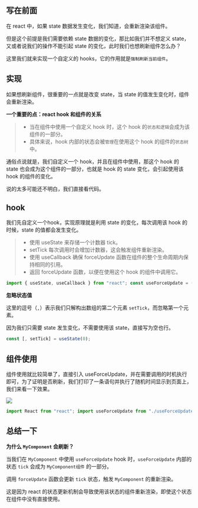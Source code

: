 ## 写在前面

在 react 中，如果 state 数据发生变化，我们知道，会重新渲染该组件。

但是这个前提是我们需要依赖 state 数据的变化，那比如我们并不想定义 state，又或者说我们的操作不能引起 state 的变化，此时我们也想刷新组件怎么办？

这里我们就来实现一个自定义的 hooks，它的作用就是`强制刷新当前组件`。

## 实现

如果想刷新组件，很重要的一点就是改变 state，当 state 的值发生变化时，组件会重新渲染。

**一个重要的点：react hook 和组件的关系**

> -   当在组件中使用一个自定义 hook 时，这个 hook 的`状态和逻辑`会成为该组件的一部分。
> -   具体来说，hook 内部的状态会被`管理`在使用这个 hook 的组件的`状态树`中。

通俗点说就是，我们自定义一个 hook，并且在组件中使用，那这个 hook 的 state 也会成为这个组件的一部分，也就是 hook 的 state 变化，会引起使用该 hook 的组件的变化。

说的太多可能还不明白，我们直接看代码。

## hook

我们先自定义一个hook，实现原理就是利用 state 的变化，每次调用该 hook 的时候，state 的值都会发生变化。

> -   使用 useState 来存储一个计数器 tick。
> -   setTick 每次调用时会增加计数器，这会触发组件重新渲染。
> -   使用 useCallback 确保 forceUpdate 函数在组件的整个生命周期内保持相同的引用。
> -   返回 forceUpdate 函数，以便在使用这个 hook 的组件中调用它。

```js
import { useState, useCallback } from "react"; const useForceUpdate = () => { const [, setTick] = useState(0); // 只需要 setTick 函数，不需要 tick 值 const forceUpdate = useCallback(() => { setTick(tick => tick + 1); // 使用回调函数来确保更新基于最新状态 }, []); return forceUpdate; // 返回 forceUpdate 函数 }; export default useForceUpdate;
```

**忽略状态值**

这里的逗号（`,`）表示我们只解构出数组的第二个元素 `setTick`，而忽略第一个元素。

因为我们只需要 state 发生变化，不需要使用该 state，直接写为空也行。

```js
const [, setTick] = useState(0);
```

## 组件使用

组件使用就比较简单了，直接引入 useForceUpdate，并在需要调用的时机执行即可，为了证明是否刷新，我们打印了一条语句并执行了随机时间显示到页面上，我们来看一下效果。

![](https://p3-juejin.byteimg.com/tos-cn-i-k3u1fbpfcp/a7312f869fd644839d245f1ee4f73cea~tplv-k3u1fbpfcp-jj-mark:3024:0:0:0:q75.awebp#?w=996&h=221&s=199675&e=gif&f=99&b=eef3f3)

```js
import React from "react"; import useForceUpdate from "./useForceUpdate"; const MyComponent = () => { const forceUpdate = useForceUpdate(); // 获取 forceUpdate 函数 const handleClick = () => { forceUpdate(); // 调用 forceUpdate 函数触发重新渲染 }; console.log('组件刷新！'); // 每次重新渲染时打印日志 return ( <div> <p>当前时间: {Date.now()}</p> <button onClick={handleClick}>强制刷新</button> </div> ); }; export default MyComponent;
```

## 总结一下

**为什么 `MyComponent` 会刷新？**

当我们在 `MyComponent` 中使用 `useForceUpdate` hook 时，`useForceUpdate` 内部的状态 `tick` 会成为 `MyComponent组件` 的一部分。

调用 `forceUpdate` 函数会更新 `tick` 状态，触发 `MyComponent` 的重新渲染。

这是因为 react 的状态更新机制会导致使用该状态的组件重新渲染，即使这个状态在组件中没有直接使用。